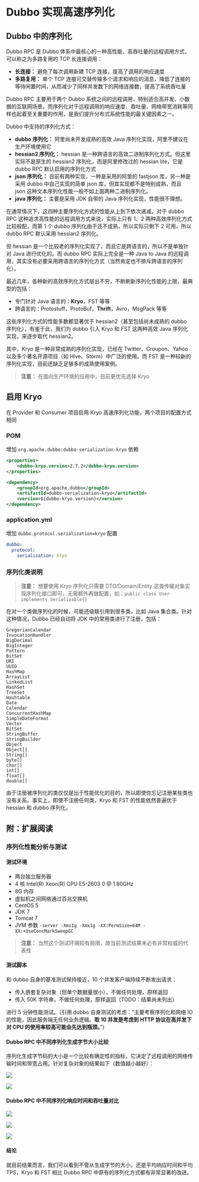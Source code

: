 # Dubbo 实现高速序列化

## Dubbo 中的序列化

Dubbo RPC 是 Dubbo 体系中最核心的一种高性能、高吞吐量的远程调用方式，可以称之为多路复用的 TCP 长连接调用：

- **长连接：** 避免了每次调用新建 TCP 连接，提高了调用的响应速度
- **多路复用：** 单个 TCP 连接可交替传输多个请求和响应的消息，降低了连接的等待闲置时间，从而减少了同样并发数下的网络连接数，提高了系统吞吐量

Dubbo RPC 主要用于两个 Dubbo 系统之间的远程调用，特别适合高并发、小数据的互联网场景。而序列化对于远程调用的响应速度、吞吐量、网络带宽消耗等同样也起着至关重要的作用，是我们提升分布式系统性能的最关键因素之一。

Dubbo 中支持的序列化方式：

- **dubbo 序列化：** 阿里尚未开发成熟的高效 Java 序列化实现，阿里不建议在生产环境使用它
- **hessian2 序列化：** hessian 是一种跨语言的高效二进制序列化方式。但这里实际不是原生的 hessian2 序列化，而是阿里修改过的 hessian lite，它是 dubbo RPC 默认启用的序列化方式
- **json 序列化：** 目前有两种实现，一种是采用的阿里的 fastjson 库，另一种是采用 dubbo 中自己实现的简单 json 库，但其实现都不是特别成熟，而且 json 这种文本序列化性能一般不如上面两种二进制序列化。
- **java 序列化：** 主要是采用 JDK 自带的 Java 序列化实现，性能很不理想。

在通常情况下，这四种主要序列化方式的性能从上到下依次递减。对于 dubbo RPC 这种追求高性能的远程调用方式来说，实际上只有 1、2 两种高效序列化方式比较般配，而第 1 个 dubbo 序列化由于还不成熟，所以实际只剩下 2 可用，所以 dubbo RPC 默认采用 hessian2 序列化。

但 hessian 是一个比较老的序列化实现了，而且它是跨语言的，所以不是单独针对 Java 进行优化的。而 dubbo RPC 实际上完全是一种 Java to Java 的远程调用，其实没有必要采用跨语言的序列化方式（当然肯定也不排斥跨语言的序列化）。

最近几年，各种新的高效序列化方式层出不穷，不断刷新序列化性能的上限，最典型的包括：

- 专门针对 Java 语言的：**Kryo**，FST 等等
- 跨语言的：Protostuff，ProtoBuf，**Thrift**，Avro，MsgPack 等等

这些序列化方式的性能多数都显著优于 hessian2（甚至包括尚未成熟的 dubbo 序列化），有鉴于此，我们为 dubbo 引入 Kryo 和 FST 这两种高效 Java 序列化实现，来逐步取代 hessian2。

其中，Kryo 是一种非常成熟的序列化实现，已经在 Twitter、Groupon、Yahoo 以及多个著名开源项目（如 Hive、Storm）中广泛的使用。而 FST 是一种较新的序列化实现，目前还缺乏足够多的成熟使用案例。

> **注意：** 在面向生产环境的应用中，目前更优先选择 Kryo

## 启用 Kryo

在 Provider 和 Consumer 项目启用 Kryo 高速序列化功能，两个项目的配置方式相同

### POM

增加 `org.apache.dubbo:dubbo-serialization-kryo` 依赖

```xml
<properties>
    <dubbo-kryo.version>2.7.2</dubbo-kryo.version>
</properties>

<dependency>
    <groupId>org.apache.dubbo</groupId>
    <artifactId>dubbo-serialization-kryo</artifactId>
    <version>${dubbo-kryo.version}</version>
</dependency>
```

### application.yml

增加 `dubbo.protocol.serialization=kryo` 配置

```yaml
dubbo:
  protocol:
    serialization: kryo
```

### 序列化类说明

> **注意：** 想要使用 Kryo 序列化只需要 DTO/Domain/Entity 这类传输对象实现序列化接口即可，无需额外再做配置，如：`public class User implements Serializable{}`

在对一个类做序列化的时候，可能还级联引用到很多类，比如 Java 集合类。针对这种情况，Dubbo 已经自动将 JDK 中的常用类进行了注册，包括：

```
GregorianCalendar
InvocationHandler
BigDecimal
BigInteger
Pattern
BitSet
URI
UUID
HashMap
ArrayList
LinkedList
HashSet
TreeSet
Hashtable
Date
Calendar
ConcurrentHashMap
SimpleDateFormat
Vector
BitSet
StringBuffer
StringBuilder
Object
Object[]
String[]
byte[]
char[]
int[]
float[]
double[]
```

由于注册被序列化的类仅仅是出于性能优化的目的，所以即使你忘记注册某些类也没有关系。事实上，即使不注册任何类，Kryo 和 FST 的性能依然普遍优于 hessian 和 dubbo 序列化。

## 附：扩展阅读

### 序列化性能分析与测试

#### 测试环境

- 两台独立服务器
- 4 核 Intel(R) Xeon(R) CPU E5-2603 0 @ 1.80GHz
- 8G 内存
- 虚拟机之间网络通过百兆交换机
- CentOS 5
- JDK 7
- Tomcat 7
- JVM 参数 `-server -Xms1g -Xmx1g -XX:PermSize=64M -XX:+UseConcMarkSweepGC`

> **注意：** 当然这个测试环境较有局限，故当前测试结果未必有非常权威的代表性

#### 测试脚本

和 dubbo 自身的基准测试保持接近，10 个并发客户端持续不断发出请求：

- 传入嵌套复杂对象（但单个数据量很小），不做任何处理，原样返回
- 传入 50K 字符串，不做任何处理，原样返回（TODO：结果尚未列出）

进行 5 分钟性能测试。（引用 dubbo 自身测试的考虑：“主要考察序列化和网络 IO 的性能，因此服务端无任何业务逻辑。**取 10 并发是考虑到 HTTP 协议在高并发下对 CPU 的使用率较高可能会先达到瓶颈。**”）

#### Dubbo RPC 中不同序列化生成字节大小比较

序列化生成字节码的大小是一个比较有确定性的指标，它决定了远程调用的网络传输时间和带宽占用。针对复杂对象的结果如下（数值越小越好）：

![](/assets/Lusifer_20181023082512.png)

![](/assets/bytes.png)

#### Dubbo RPC 中不同序列化响应时间和吞吐量对比

![](/assets/Lusifer_20181023082647.png)

![](/assets/rt.png)

![](/assets/tps.png)

#### 结论

就目前结果而言，我们可以看到不管从生成字节的大小，还是平均响应时间和平均 TPS，Kryo 和 FST 相比 Dubbo RPC 中原有的序列化方式都有非常显著的改进。